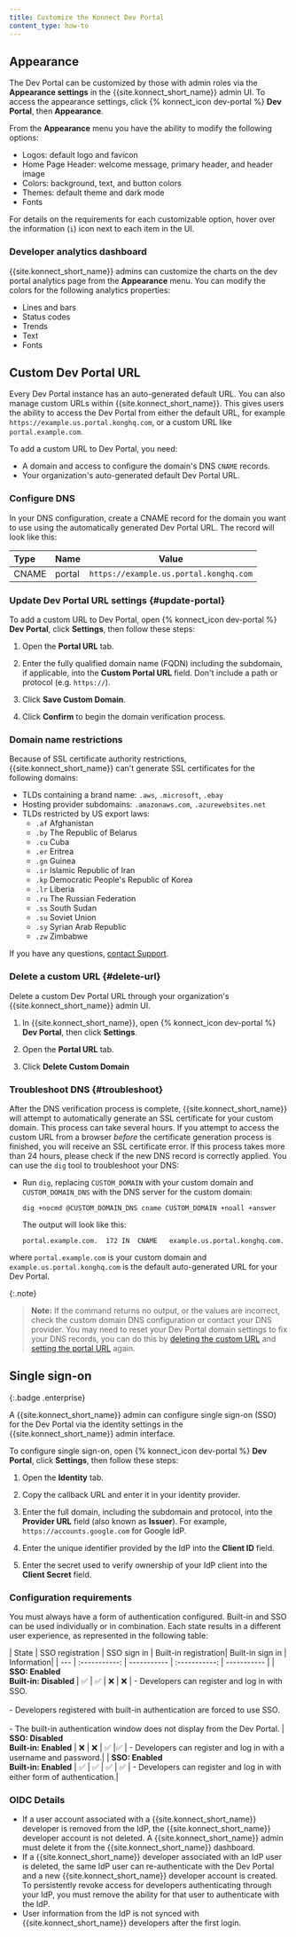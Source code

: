 ```yaml
---
title: Customize the Konnect Dev Portal
content_type: how-to
---
```



## Appearance

The Dev Portal can be customized by those with admin roles via the **Appearance
settings** in the {{site.konnect_short_name}} admin UI. To access the appearance
settings, click {% konnect_icon dev-portal %} **Dev Portal**, then **Appearance**.

From the **Appearance** menu you have the ability to modify the following options:

* Logos: default logo and favicon
* Home Page Header: welcome message, primary header, and header image
* Colors: background, text, and button colors
* Themes: default theme and dark mode
* Fonts

For details on the requirements for each customizable option, hover over the information (`i`) icon next to each item in the UI.

### Developer analytics dashboard

{{site.konnect_short_name}} admins can customize the charts on the dev portal analytics page from the **Appearance** menu. You can modify the colors for the following analytics properties:   

* Lines and bars
* Status codes 
* Trends
* Text 
* Fonts

## Custom Dev Portal URL

Every Dev Portal instance has an auto-generated default URL. You can also manage custom URLs within {{site.konnect_short_name}}. This gives users the ability to access the Dev Portal from either the default URL, for example `https://example.us.portal.konghq.com`, or a custom URL like `portal.example.com`.

To add a custom URL to Dev Portal, you need:

* A domain and access to configure the domain's DNS `CNAME` records.
* Your organization's auto-generated default Dev Portal URL.

### Configure DNS

In your DNS configuration, create a CNAME record for the domain you want to use using the automatically generated Dev Portal URL.
The record will look like this:

| Type  | Name   | Value                                  |
|:------|--------|----------------------------------------|
| CNAME | portal | `https://example.us.portal.konghq.com` |

### Update Dev Portal URL settings {#update-portal}

To add a custom URL to Dev Portal, open {% konnect_icon dev-portal %} **Dev Portal**, click **Settings**, then follow these steps:

1. Open the **Portal URL** tab.

3. Enter the fully qualified domain name (FQDN) including the subdomain, if applicable, into the **Custom Portal URL** field.
   Don't include a path or protocol (e.g. `https://`).

4. Click **Save Custom Domain**.

5. Click **Confirm** to begin the domain verification process.

### Domain name restrictions

Because of SSL certificate authority restrictions, {{site.konnect_short_name}} can't generate SSL certificates
for the following domains:

* TLDs containing a brand name: `.aws`, `.microsoft`, `.ebay`
* Hosting provider subdomains: `.amazonaws.com`, `.azurewebsites.net`
* TLDs restricted by US export laws:
  * `.af` Afghanistan
  * `.by` The Republic of Belarus
  * `.cu` Cuba
  * `.er` Eritrea
  * `.gn` Guinea
  * `.ir` Islamic Republic of Iran
  * `.kp` Democratic People's Republic of Korea
  * `.lr` Liberia
  * `.ru` The Russian Federation
  * `.ss` South Sudan
  * `.su` Soviet Union
  * `.sy` Syrian Arab Republic
  * `.zw` Zimbabwe

If you have any questions, [contact Support](https://support.konghq.com).

### Delete a custom URL {#delete-url}

Delete a custom Dev Portal URL through your organization's {{site.konnect_short_name}} admin UI.

1. In {{site.konnect_short_name}}, open {% konnect_icon dev-portal %} **Dev Portal**, then click **Settings**.

2. Open the **Portal URL** tab.

3. Click **Delete Custom Domain**

### Troubleshoot DNS {#troubleshoot}

After the DNS verification process is complete, {{site.konnect_short_name}} will attempt to automatically generate
an SSL certificate for your custom domain. This process can take several hours. If you attempt to access the custom URL from a browser _before_ the certificate generation process is finished,
you will receive an SSL certificate error.  If this process takes more than 24 hours,
please check if the new DNS record is correctly applied. You can use the `dig` tool to troubleshoot your DNS:

* Run `dig`, replacing `CUSTOM_DOMAIN` with your custom domain
and `CUSTOM_DOMAIN_DNS` with the DNS server for the custom domain:

   ```shell
   dig +nocmd @CUSTOM_DOMAIN_DNS cname CUSTOM_DOMAIN +noall +answer
   ```

   The output will look like this:

   ```shell
   portal.example.com.	172	IN	CNAME	example.us.portal.konghq.com.
   ```

where `portal.example.com` is your custom domain and `example.us.portal.konghq.com` is the default auto-generated
URL for your Dev Portal.

{:.note}
>**Note:** If the command returns no output, or the values are incorrect, check the custom domain DNS configuration or contact your DNS provider.
>You may need to reset your Dev Portal domain settings to fix your DNS records, you can do this by [deleting the custom URL](#delete-url) and [setting the portal URL](#update-portal) again.

## Single sign-on
{:.badge .enterprise}

A {{site.konnect_short_name}} admin can configure single sign-on (SSO) for the Dev Portal via the identity settings in the {{site.konnect_short_name}} admin interface.

To configure single sign-on, open {% konnect_icon dev-portal %} **Dev Portal**, click **Settings**, then follow these steps:

1. Open the **Identity** tab.

2. Copy the callback URL and enter it in your identity provider.

2. Enter the full domain, including the subdomain and protocol, into the **Provider URL** field (also known as **Issuer**). For example, `https://accounts.google.com` for Google IdP.

3. Enter the unique identifier provided by the IdP into the **Client ID** field.

4. Enter the secret used to verify ownership of your IdP client into the **Client Secret** field.

### Configuration requirements

You must always have a form of authentication configured. Built-in and SSO can be used individually or in combination. Each state results in a different user experience, as represented in the following table:

| State | SSO registration | SSO sign in | Built-in registration| Built-in sign in | Information|
| --- | :-----------: |  ----------- | :-----------: | ----------- |
| **SSO: Enabled**<br>**Built-in: Disabled** | ✅ | ✅ | ❌ | ❌ | - Developers can register and log in with SSO.<br><br>- Developers registered with built-in authentication are forced to use SSO.<br><br>- The built-in authentication window does not display from the Dev Portal.
| **SSO: Disabled**<br>**Built-in: Enabled** | ❌ | ❌ | ✅  |✅  | - Developers can register and log in with a username and password.|
| **SSO: Enabled**<br>**Built-in: Enabled** | ✅  | ✅ | ✅  | ✅  | - Developers can register and log in with either form of authentication.|


### OIDC Details

* If a user account associated with a {{site.konnect_short_name}} developer is removed from the IdP, the {{site.konnect_short_name}} developer account is not deleted. A {{site.konnect_short_name}} admin must delete it from the {{site.konnect_short_name}} dashboard.
* If a {{site.konnect_short_name}} developer associated with an IdP user is deleted, the same IdP user can re-authenticate with the Dev Portal and a new {{site.konnect_short_name}} developer account is created. To persistently revoke access for developers authenticating through your IdP, you must remove the ability for that user to authenticate with the IdP.
* User information from the IdP is not synced with {{site.konnect_short_name}} developers after the first login.
